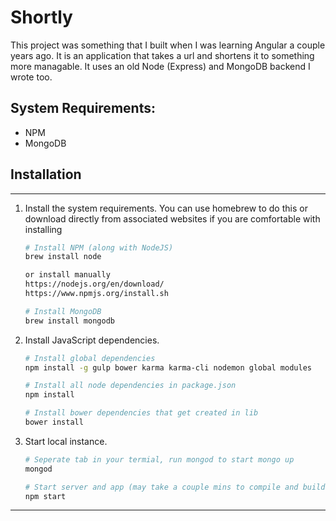 Shortly
=========

 This project was something that I built when I was learning Angular a couple years ago. It is an application that takes a url and shortens it to something more managable. It uses an old Node (Express) and MongoDB backend I wrote too.

System Requirements:
-------------------

* NPM
* MongoDB

Installation
-------------------

---

1. Install the system requirements.
   You can use homebrew to do this or download directly from associated websites if you are comfortable with installing

   ```bash
   # Install NPM (along with NodeJS)
   brew install node

   or install manually
   https://nodejs.org/en/download/
   https://www.npmjs.org/install.sh

   # Install MongoDB
   brew install mongodb
   ```

2. Install JavaScript dependencies.

   ```bash
   # Install global dependencies
   npm install -g gulp bower karma karma-cli nodemon global modules

   # Install all node dependencies in package.json
   npm install

   # Install bower dependencies that get created in lib
   bower install
   ```

3) Start local instance.

   ```bash
   # Seperate tab in your termial, run mongod to start mongo up
   mongod

   # Start server and app (may take a couple mins to compile and build)
   npm start
   ```

---

